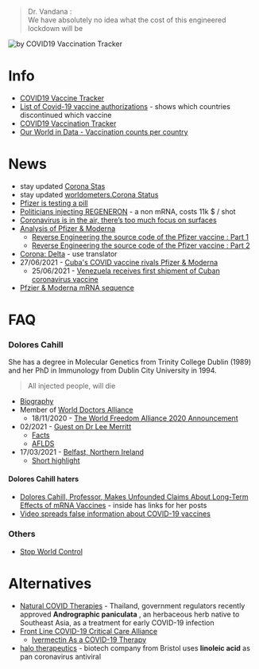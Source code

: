 > Dr. Vandana :  
> We have absolutely no idea what the cost of this engineered lockdown will be

![by COVID19 Vaccination Tracker](https://i.imgur.com/xPwiGIL.jpg)

# Info
* [COVID19 Vaccine Tracker](https://covid19.trackvaccines.org/vaccines/)
* [List of Covid-19 vaccine authorizations](https://en.wikipedia.org/wiki/List_of_COVID-19_vaccine_authorizations) - shows which countries discontinued which vaccine
* [COVID19 Vaccination Tracker](https://covidvax.live/)
* [Our World in Data - Vaccination counts per country](https://ourworldindata.org/grapher/share-people-vaccinated-covid?tab=map)  

# News
* stay updated [Corona Stas](https://corona-stats.online/)
* stay updated [worldometers.Corona Status](https://www.worldometers.info/coronavirus/)
* [Pfizer is testing a pill](https://montrealgazette.com/news/world/pfizer-is-testing-a-pill-that-if-successful-could-become-first-ever-home-cure-for-covid-19)
* [Politicians injecting REGENERON](https://www.regeneron.com/covid19) - a non mRNA, costs 11k $ / shot
* [Coronavirus is in the air, there’s too much focus on surfaces](https://www.nature.com/articles/d41586-021-00277-8)
* [Analysis of Pfizer & Moderna](https://blog.jonasneubert.com/2021/01/10/exploring-the-supply-chain-of-the-pfizer-biontech-and-moderna-covid-19-vaccines/)
  * [Reverse Engineering the source code of the Pfizer vaccine : Part 1](https://berthub.eu/articles/posts/reverse-engineering-source-code-of-the-biontech-pfizer-vaccine/)
  * [Reverse Engineering the source code of the Pfizer vaccine : Part 2](https://berthub.eu/articles/posts/part-2-reverse-engineering-source-code-of-the-biontech-pfizer-vaccine/)
 * [Corona: Delta](https://berthub.eu/articles/posts/corona-delta-update/) - use translator
 * 27/06/2021 - [Cuba's COVID vaccine rivals Pfizer & Moderna](https://www.dw.com/en/cubas-covid-vaccine-rivals-biontech-pfizer-moderna/a-58052365)
   * 25/06/2021 - [Venezuela receives first shipment of Cuban coronavirus vaccine](https://www.reuters.com/world/americas/venezuela-receives-first-shipment-cuban-coronavirus-vaccine-2021-06-24/)
 * [Pfzier & Moderna mRNA sequence](https://github.com/NAalytics/Assemblies-of-putative-SARS-CoV2-spike-encoding-mRNA-sequences-for-vaccines-BNT-162b2-and-mRNA-1273/blob/main/Assemblies%20of%20putative%20SARS-CoV2-spike-encoding%20mRNA%20sequences%20for%20vaccines%20BNT-162b2%20and%20mRNA-1273.docx.pdf)  

# FAQ

### Dolores Cahill

She has a degree in Molecular Genetics from Trinity College Dublin (1989) and her PhD in Immunology from Dublin City University in 1994.  

> All injected people, will die
  

* [Biography](https://selectbiosciences.com/conferences/biographies.aspx?conf=admept2013&speaker=313126)  
* Member of [World Doctors Alliance](https://worlddoctorsalliance.com/)
  * 18/11/2020 - [The World Freedom Alliance 2020 Announcement](https://www.bitchute.com/video/Kgqo4zGC4Y95/)  
* 02/2021 - [Guest on Dr Lee Merritt](https://www.brighteon.com/36c7bc20-8b81-486c-aceb-5717daef21df)  
  * [Facts](https://www.huberpm.com/post/covid-vaccine-facts)  
  * [AFLDS](https://americasfrontlinedoctors.org/)  
* 17/03/2021 - [Belfast, Northern Ireland](https://www.bitchute.com/video/4V8Xrr5wPrTj/)
  * [Short highlight](https://t.me/The_Knowledge_Channel/730)  

#### Dolores Cahill haters
* [Dolores Cahill, Professor, Makes Unfounded Claims About Long-Term Effects of mRNA Vaccines](https://www.factcheck.org/2021/04/scicheck-irish-professor-makes-unfounded-claims-about-long-term-effects-of-mrna-vaccines/) - inside has links for her posts  
* [Video spreads false information about COVID-19 vaccines](https://bit.ly/3ebgG4u)

### Others
* [Stop World Control](https://www.stopworldcontrol.com/)  

# Alternatives
* [Natural COVID Therapies](https://anh-usa.org/world-begins-to-wake-up-about-natural-covid-therapies/) - Thailand, government regulators recently approved **Andrographic paniculata** , an herbaceous herb native to Southeast Asia, as a treatment for early COVID-19 infection  
* [Front Line COVID-19 Critical Care Alliance](https://covid19criticalcare.com/)
  * [Ivermectin As a COVID-19 Therapy](https://blogs.sciencemag.org/pipeline/archives/2021/06/07/ivermectin-as-a-covid-19-therapy)
* [halo therapeutics](https://halo-therapeutics.com/) - biotech company from Bristol uses **linoleic acid** as pan coronavirus antiviral
